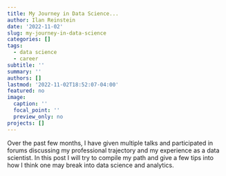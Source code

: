 ```yaml
---
title: My Journey in Data Science...
author: Ilan Reinstein
date: '2022-11-02'
slug: my-journey-in-data-science
categories: []
tags:
  - data science
  - career
subtitle: ''
summary: ''
authors: []
lastmod: '2022-11-02T18:52:07-04:00'
featured: no
image:
  caption: ''
  focal_point: ''
  preview_only: no
projects: []
---
```


Over the past few months, I have given multiple talks and participated in forums discussing my professional trajectory and my experience as a data scientist. In this post I will try to compile my path and give a few tips into how I think one may break into data science and analytics.